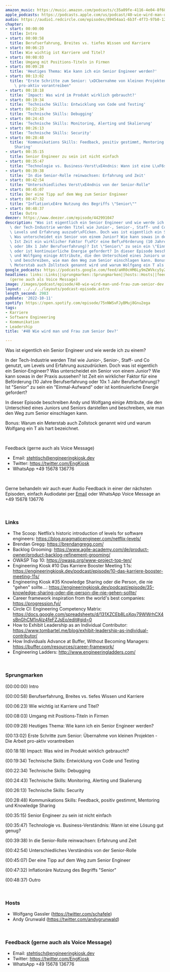 ```yaml
---
amazon_music: https://music.amazon.com/podcasts/c35a09fe-4116-4e04-8f68-77d61b112e46/episodes/b372c190-8901-40dd-9bb8-3577e14a0dd1/engineering-kiosk-40-wie-wird-man-und-frau-zum-senior-dev
apple_podcasts: https://podcasts.apple.com/us/podcast/40-wie-wird-man-und-frau-zum-senior-dev/id1603082924?i=1000582229449&uo=4
audio: https://audio1.redcircle.com/episodes/89454aa1-6b3f-4f73-97b0-128c69f11f37/stream.mp3
chapter:
- start: 00:00:00
  title: Intro
- start: 00:00:58
  title: Berufserfahrung, Breites vs. tiefes Wissen und Karriere
- start: 00:06:23
  title: Wie wichtig ist Karriere und Titel?
- start: 00:08:03
  title: Umgang mit Positions-Titeln in Firmen
- start: 00:09:28
  title: 'Heutiges Thema: Wie kann ich ein Senior Engineer werden?'
- start: 00:13:02
  title: "Erste Schritte zum Senior: \xDCbernahme von kleinen Projekten - Die Arbeit\
    \ pro-aktiv vorantreiben"
- start: 00:18:18
  title: 'Impact: Was wird im Produkt wirklich gebraucht?'
- start: 00:19:34
  title: 'Technische Skills: Entwicklung von Code und Testing'
- start: 00:22:34
  title: 'Technische Skills: Debugging'
- start: 00:24:43
  title: 'Technische Skills: Monitoring, Alerting und Skalierung'
- start: 00:26:13
  title: 'Technische Skills: Security'
- start: 00:28:48
  title: 'Kommunikations Skills: Feedback, positiv gestimmt, Mentoring und Knowledge
    Sharing'
- start: 00:35:15
  title: Senior Engineer zu sein ist nicht einfach
- start: 00:35:47
  title: "Technologie vs. Business-Verst\xE4ndnis: Wann ist eine L\xF6sung gut genug?"
- start: 00:39:38
  title: 'In die Senior-Rolle reinwachsen: Erfahrung und Zeit'
- start: 00:42:54
  title: "Unterschiedliches Verst\xE4ndnis von der Senior-Rolle"
- start: 00:45:07
  title: Der eine Tipp auf dem Weg zum Senior Engineer
- start: 00:47:32
  title: "Inflation\xE4re Nutzung des Begriffs \"Senior\""
- start: 00:48:37
  title: Outro
deezer: https://www.deezer.com/episode/442991047
description: "Was ist eigentlich ein Senior Engineer und wie werde ich zu einem? In\
  \ der Tech-Industrie werden Titel wie Junior-, Senior-, Staff- und Co genutzt, um\
  \ Levels und Erfahrung auszudr\xFCcken. Doch was ist eigentlich ein Senior-Engineer?\
  \ Was unterscheidet ein Senior von einem Junior? Wie kann sowas in der Praxis aussehen?\
  \ Ist Zeit ein wirklicher Faktor f\xFCr eine Bef\xF6rderung (10 Jahre Berufserfahrung\
  \ oder 10x 1 Jahr Berufserfahrung)? Ist \"Senior\" zu sein ein \"Einmal-Aufwand\"\
  \ oder ist kontinuierliche Energie gefordert? In dieser Episode beschreiben Andy\
  \ und Wolfgang einige Attribute, die den Unterschied eines Juniors und Seniors darstellen\
  \ und beschreiben, wie man den Weg zum Senior einschlagen kann. Bonus: Warum ein\
  \ Meterstab auch Zollstock genannt wird und warum Wolfgang ein T als hart bezeichnet."
google_podcasts: https://podcasts.google.com/feed/aHR0cHM6Ly9mZWVkcy5yZWRjaXJjbGUuY29tLzBlY2ZkZmQ3LWZkYTEtNGMzZC05NTE1LTQ3NjcyN2Y5ZGY1ZQ/episode/MGYxMGNjMTktMDExNS00Njc4LThkYmMtOWMxYmRhYzM5MTQ2?sa=X&ved=2ahUKEwjJpJPctdf6AhUIrXIEHd9zDtgQkfYCegQIARAF
headlines: links::Links||sprungmarken::Sprungmarken||hosts::Hosts||feedback-gerne-auch-als-voice-message::Feedback
  (gerne auch als Voice Message)
image: /images/podcast/episode/40-wie-wird-man-und-frau-zum-senior-dev.jpg
layout: ../../../layouts/podcast-episode.astro
length_second: 2983
pubDate: '2022-10-11'
spotify: https://open.spotify.com/episode/75nNWSvFJyBMuj8Gnu2ega
tags:
- Karriere
- Software Engineering
- Kommunikation
- Leadership
title: '#40 Wie wird man und Frau zum Senior Dev?'

---
```

<p>Was ist eigentlich ein Senior Engineer und wie werde ich zu einem?</p><p>In der Tech-Industrie werden Titel wie Junior-, Senior-, Staff- und Co genutzt, um Levels und Erfahrung auszudrücken. Doch was ist eigentlich ein Senior-Engineer? Was unterscheidet ein Senior von einem Junior? Wie kann sowas in der Praxis aussehen? Ist Zeit ein wirklicher Faktor für eine Beförderung (10 Jahre Berufserfahrung oder 10x 1 Jahr Berufserfahrung)? Ist &#34;Senior&#34; zu sein ein &#34;Einmal-Aufwand&#34; oder ist kontinuierliche Energie gefordert?</p><p>In dieser Episode beschreiben Andy und Wolfgang einige Attribute, die den Unterschied eines Juniors und Seniors darstellen und beschreiben, wie man den Weg zum Senior einschlagen kann.</p><p>Bonus: Warum ein Meterstab auch Zollstock genannt wird und warum Wolfgang ein T als hart bezeichnet.</p><p><br></p><p>Feedback (gerne auch als Voice Message)</p><ul><li>Email: <a href="mailto:stehtisch@engineeringkiosk.dev" rel="nofollow">stehtisch@engineeringkiosk.dev</a></li><li>Twitter: <a href="https://twitter.com/EngKiosk" rel="nofollow">https://twitter.com/EngKiosk</a></li><li>WhatsApp +49 15678 136776</li></ul><p><br></p><p>Gerne behandeln wir auch euer Audio Feedback in einer der nächsten Episoden, einfach Audiodatei per <a href="https://engineeringkiosk.dev/kontakt/">Email</a> oder WhatsApp Voice Message an +49 15678 136776</p><p><br></p><h3 id="links">Links</h3><ul><li>The Scoop: Netflix’s historic introduction of levels for software engineers: <a href="https://blog.pragmaticengineer.com/netflix-levels/" rel="nofollow">https://blog.pragmaticengineer.com/netflix-levels/</a></li><li>Brendan Gregg: <a href="https://brendangregg.com/" rel="nofollow">https://brendangregg.com/</a></li><li>Backlog Grooming: <a href="https://www.agile-academy.com/de/product-owner/product-backlog-refinement-grooming/" rel="nofollow">https://www.agile-academy.com/de/product-owner/product-backlog-refinement-grooming/</a></li><li>OWASP Top 10: <a href="https://owasp.org/www-project-top-ten/" rel="nofollow">https://owasp.org/www-project-top-ten/</a></li><li>Engineering Kiosk #10 Das Karriere Booster Meeting 1:1s: <a href="https://engineeringkiosk.dev/podcast/episode/10-das-karriere-booster-meeting-11s/">https://engineeringkiosk.dev/podcast/episode/10-das-karriere-booster-meeting-11s/</a></li><li>Engineering Kiosk #35 Knowledge Sharing oder die Person, die nie &#34;gehen&#34; sollte...: <a href="https://engineeringkiosk.dev/podcast/episode/35-knowledge-sharing-oder-die-person-die-nie-gehen-sollte/">https://engineeringkiosk.dev/podcast/episode/35-knowledge-sharing-oder-die-person-die-nie-gehen-sollte/</a></li><li>Career framework inspiration from the world&#39;s best companies: <a href="https://progression.fyi/" rel="nofollow">https://progression.fyi/</a></li><li>Circle CI: Engineering Competency Matrix: <a href="https://docs.google.com/spreadsheets/d/131XZCEb8LoXqy79WWrhCX4sBnGhCM1nAIz4feFZJsEo/edit#gid=0" rel="nofollow">https://docs.google.com/spreadsheets/d/131XZCEb8LoXqy79WWrhCX4sBnGhCM1nAIz4feFZJsEo/edit#gid=0</a></li><li>How to Exhibit Leadership as an Individual Contributor: <a href="https://www.tombartel.me/blog/exhibit-leadership-as-individual-contributor/" rel="nofollow">https://www.tombartel.me/blog/exhibit-leadership-as-individual-contributor/</a></li><li>How Individuals Advance at Buffer, Without Becoming Managers: <a href="https://buffer.com/resources/career-framework/" rel="nofollow">https://buffer.com/resources/career-framework/</a></li><li>Engineering Ladders: <a href="http://www.engineeringladders.com/" rel="nofollow">http://www.engineeringladders.com/</a></li></ul><p><br></p><h3 id="sprungmarken">Sprungmarken</h3><p>(00:00:00) Intro</p><p>(00:00:58) Berufserfahrung, Breites vs. tiefes Wissen und Karriere</p><p>(00:06:23) Wie wichtig ist Karriere und Titel?</p><p>(00:08:03) Umgang mit Positions-Titeln in Firmen</p><p>(00:09:28) Heutiges Thema: Wie kann ich ein Senior Engineer werden?</p><p>(00:13:02) Erste Schritte zum Senior: Übernahme von kleinen Projekten - Die Arbeit pro-aktiv vorantreiben</p><p>(00:18:18) Impact: Was wird im Produkt wirklich gebraucht?</p><p>(00:19:34) Technische Skills: Entwicklung von Code und Testing</p><p>(00:22:34) Technische Skills: Debugging</p><p>(00:24:43) Technische Skills: Monitoring, Alerting und Skalierung</p><p>(00:26:13) Technische Skills: Security</p><p>(00:28:48) Kommunikations Skills: Feedback, positiv gestimmt, Mentoring und Knowledge Sharing</p><p>(00:35:15) Senior Engineer zu sein ist nicht einfach</p><p>(00:35:47) Technologie vs. Business-Verständnis: Wann ist eine Lösung gut genug?</p><p>(00:39:38) In die Senior-Rolle reinwachsen: Erfahrung und Zeit</p><p>(00:42:54) Unterschiedliches Verständnis von der Senior-Rolle</p><p>(00:45:07) Der eine Tipp auf dem Weg zum Senior Engineer</p><p>(00:47:32) Inflationäre Nutzung des Begriffs &#34;Senior&#34;</p><p>(00:48:37) Outro</p><p><br></p><h3 id="hosts">Hosts</h3><ul><li>Wolfgang Gassler (<a href="https://twitter.com/schafele" rel="nofollow">https://twitter.com/schafele</a>)</li><li>Andy Grunwald (<a href="https://twitter.com/andygrunwald" rel="nofollow">https://twitter.com/andygrunwald</a>)</li></ul><p><br></p><h3 id="feedback-gerne-auch-als-voice-message">Feedback (gerne auch als Voice Message)</h3><ul><li>Email: <a href="mailto:stehtisch@engineeringkiosk.dev" rel="nofollow">stehtisch@engineeringkiosk.dev</a></li><li>Twitter: <a href="https://twitter.com/EngKiosk" rel="nofollow">https://twitter.com/EngKiosk</a></li><li>WhatsApp +49 15678 136776</li></ul>